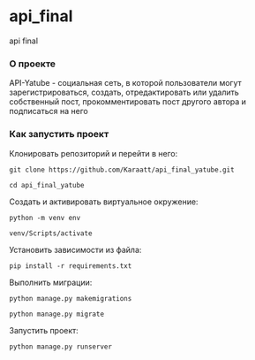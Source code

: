 # api_final
api final

### О проекте
API-Yatube - социальная сеть, в которой пользователи могут зарегистрироваться, создать, отредактировать или удалить собственный пост, прокомментировать пост другого автора и подписаться на него 

### Как запустить проект
Клонировать репозиторий и перейти в него:

```
git clone https://github.com/Karaatt/api_final_yatube.git
```

```
cd api_final_yatube
```

Cоздать и активировать виртуальное окружение:

```
python -m venv env
```

```
venv/Scripts/activate
```

Установить зависимости из файла:

```
pip install -r requirements.txt
```

Выполнить миграции:

```
python manage.py makemigrations
```

```
python manage.py migrate
```

Запустить проект:

```
python manage.py runserver
```